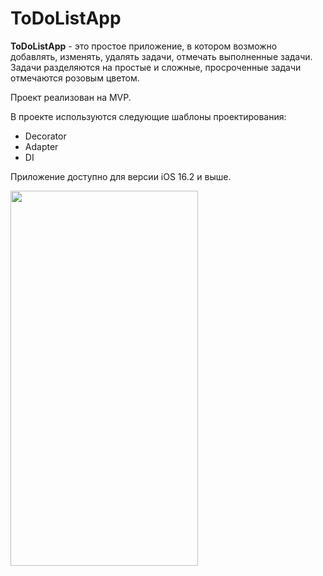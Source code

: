 # ToDoListApp

**ToDoListApp** - это простое приложение, в котором возможно добавлять, изменять, удалять задачи, отмечать выполненные задачи.
Задачи разделяются на простые и сложные, просроченные задачи отмечаются розовым цветом.

Проект реализован на MVP.

В проекте используются следующие шаблоны проектирования:
- Decorator
- Adapter
- DI

Приложение доступно для версии iOS 16.2 и выше.

<img src="https://user-images.githubusercontent.com/97234309/219908142-d84b99e3-9515-4e1c-8bbd-c3bcfbd52ab4.png" width="300" height="600">
